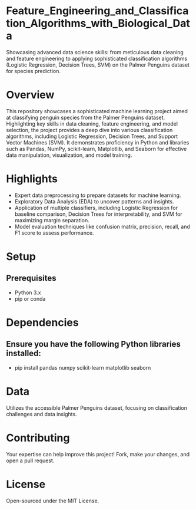 # Feature_Engineering_and_Classification_Algorithms_with_Biological_Data
Showcasing advanced data science skills: from meticulous data cleaning and feature engineering to applying sophisticated classification algorithms (Logistic Regression, Decision Trees, SVM) on the Palmer Penguins dataset for species prediction.

# Overview
This repository showcases a sophisticated machine learning project aimed at classifying penguin species from the Palmer Penguins dataset. Highlighting key skills in data cleaning, feature engineering, and model selection, the project provides a deep dive into various classification algorithms, including Logistic Regression, Decision Trees, and Support Vector Machines (SVM). It demonstrates proficiency in Python and libraries such as Pandas, NumPy, scikit-learn, Matplotlib, and Seaborn for effective data manipulation, visualization, and model training.

# Highlights
- Expert data preprocessing to prepare datasets for machine learning.
- Exploratory Data Analysis (EDA) to uncover patterns and insights.
- Application of multiple classifiers, including Logistic Regression for baseline comparison, Decision Trees for interpretability, and SVM for maximizing margin separation.
- Model evaluation techniques like confusion matrix, precision, recall, and F1 score to assess performance.

# Setup
## Prerequisites
- Python 3.x
- pip or conda

# Dependencies
## Ensure you have the following Python libraries installed:
- pip install pandas numpy scikit-learn matplotlib seaborn

#  Data
Utilizes the accessible Palmer Penguins dataset, focusing on classification challenges and data insights.

# Contributing
Your expertise can help improve this project! Fork, make your changes, and open a pull request.

# License
Open-sourced under the MIT License.


